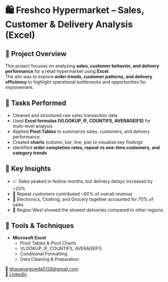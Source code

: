 # 🛍️ Freshco Hypermarket – Sales, Customer & Delivery Analysis (Excel)

## 🔹 Project Overview
This project focuses on analyzing **sales, customer behavior, and delivery performance** for a retail hypermarket using **Excel**.  
The aim was to explore **order trends, customer patterns, and delivery efficiency** to highlight operational bottlenecks and opportunities for improvement.

## 🔹 Tasks Performed
- Cleaned and structured raw sales transaction data
- Used **Excel formulas (VLOOKUP, IF, COUNTIFS, AVERAGEIFS)** for multi-level analysis
- Applied **Pivot Tables** to summarize sales, customers, and delivery performance
- Created **charts** (column, bar, line, pie) to visualize key findings
- Identified **order completion rates, repeat vs one-time customers, and category trends**

## 🔹 Key Insights
- 📈 Sales peaked in festive months, but delivery delays increased by ~20%
- 👥 Repeat customers contributed ~60% of overall revenue
- 🛒 Electronics, Clothing, and Grocery together accounted for 70% of sales
- 🚚 Region West showed the slowest deliveries compared to other regions

## 🔹 Tools & Techniques
- **Microsoft Excel**
  - Pivot Tables & Pivot Charts
  - VLOOKUP, IF, COUNTIFS, AVERAGEIFS
  - Conditional Formatting
  - Data Cleaning & Preparation


📩 bhavanargowda0128@gmail.com  
🔗 [LinkedIn](https://in.linkedin.com/in/bhavanar0128)
